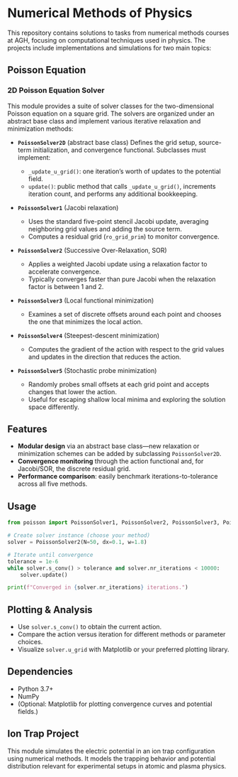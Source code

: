 # Numerical Methods of Physics

This repository contains solutions to tasks from numerical methods courses at AGH, focusing on computational techniques used in physics. The projects include implementations and simulations for two main topics:

## Poisson Equation

### 2D Poisson Equation Solver

This module provides a suite of solver classes for the two-dimensional Poisson equation on a square grid. The solvers are organized under an abstract base class and implement various iterative relaxation and minimization methods:

* **`PoissonSolver2D`** (abstract base class)
  Defines the grid setup, source-term initialization, and convergence functional. Subclasses must implement:

  * `_update_u_grid()`: one iteration’s worth of updates to the potential field.
  * `update()`: public method that calls `_update_u_grid()`, increments iteration count, and performs any additional bookkeeping.

* **`PoissonSolver1`** (Jacobi relaxation)

  * Uses the standard five-point stencil Jacobi update, averaging neighboring grid values and adding the source term.
  * Computes a residual grid (`ro_grid_prim`) to monitor convergence.

* **`PoissonSolver2`** (Successive Over-Relaxation, SOR)

  * Applies a weighted Jacobi update using a relaxation factor to accelerate convergence.
  * Typically converges faster than pure Jacobi when the relaxation factor is between 1 and 2.

* **`PoissonSolver3`** (Local functional minimization)

  * Examines a set of discrete offsets around each point and chooses the one that minimizes the local action.

* **`PoissonSolver4`** (Steepest-descent minimization)

  * Computes the gradient of the action with respect to the grid values and updates in the direction that reduces the action.

* **`PoissonSolver5`** (Stochastic probe minimization)

  * Randomly probes small offsets at each grid point and accepts changes that lower the action.
  * Useful for escaping shallow local minima and exploring the solution space differently.

## Features

* **Modular design** via an abstract base class—new relaxation or minimization schemes can be added by subclassing `PoissonSolver2D`.
* **Convergence monitoring** through the action functional and, for Jacobi/SOR, the discrete residual grid.
* **Performance comparison**: easily benchmark iterations-to-tolerance across all five methods.

## Usage

```python
from poisson import PoissonSolver1, PoissonSolver2, PoissonSolver3, PoissonSolver4, PoissonSolver5

# Create solver instance (choose your method)
solver = PoissonSolver2(N=50, dx=0.1, w=1.8)

# Iterate until convergence
tolerance = 1e-6
while solver.s_conv() > tolerance and solver.nr_iterations < 10000:
    solver.update()

print(f"Converged in {solver.nr_iterations} iterations.")
```

## Plotting & Analysis

* Use `solver.s_conv()` to obtain the current action.
* Compare the action versus iteration for different methods or parameter choices.
* Visualize `solver.u_grid` with Matplotlib or your preferred plotting library.

## Dependencies

* Python 3.7+
* NumPy
* (Optional: Matplotlib for plotting convergence curves and potential fields.)

## Ion Trap Project

This module simulates the electric potential in an ion trap configuration using numerical methods. It models the trapping behavior and potential distribution relevant for experimental setups in atomic and plasma physics.
